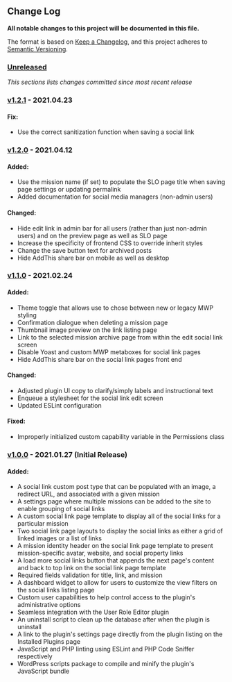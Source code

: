 ## Change Log

**All notable changes to this project will be documented in this file.**

The format is based on [Keep a Changelog](https://keepachangelog.com/en/1.0.0/), and this project adheres to [Semantic Versioning](https://semver.org/spec/v2.0.0.html).

### [Unreleased](https://github.com/IIP-Design/social-link-optimizer/compare/v1.2.1...HEAD)

_This sections lists changes committed since most recent release_

### [v1.2.1](https://github.com/IIP-Design/social-link-optimizer/compare/v1.2.0...v1.2.1) - 2021.04.23

#### Fix:

- Use the correct sanitization function when saving a social link

### [v1.2.0](https://github.com/IIP-Design/social-link-optimizer/compare/v1.1.0...v1.2.0) - 2021.04.12

#### Added:

- Use the mission name (if set) to populate the SLO page title when saving page settings or updating permalink
- Added documentation for social media managers (non-admin users)

#### Changed:

- Hide edit link in admin bar for all users (rather than just non-admin users) and on the preview page as well as SLO page
- Increase the specificity of frontend CSS to override inherit styles
- Change the save button text for archived posts
- Hide AddThis share bar on mobile as well as desktop

### [v1.1.0](https://github.com/IIP-Design/social-link-optimizer/compare/v1.0.0...v1.1.0) - 2021.02.24

#### Added:

- Theme toggle that allows use to chose between new or legacy MWP styling
- Confirmation dialogue when deleting a mission page
- Thumbnail image preview on the link listing page
- Link to the selected mission archive page from within the edit social link screen
- Disable Yoast and custom MWP metaboxes for social link pages
- Hide AddThis share bar on the social link pages front end

#### Changed:

- Adjusted plugin UI copy to clarify/simply labels and instructional text
- Enqueue a stylesheet for the social link edit screen
- Updated ESLint configuration

#### Fixed:

- Improperly initialized custom capability variable in the Permissions class

### [v1.0.0](https://github.com/IIP-Design/social-link-optimizer/releases/tag/v1.0.0) - 2021.01.27 (Initial Release)

#### Added:

- A social link custom post type that can be populated with an image, a redirect URL, and associated with a given mission
- A settings page where multiple missions can be added to the site to enable grouping of social links
- A custom social link page template to display all of the social links for a particular mission
- Two social link page layouts to display the social links as either a grid of linked images or a list of links
- A mission identity header on the social link page template to present mission-specific avatar, website, and social property links
- A load more social links button that appends the next page's content and back to top link on the social link page template
- Required fields validation for title, link, and mission
- A dashboard widget to allow for users to customize the view filters on the social links listing page
- Custom user capabilities to help control access to the plugin's administrative options
- Seamless integration with the User Role Editor plugin
- An uninstall script to clean up the database after when the plugin is uninstall
- A link to the plugin's settings page directly from the plugin listing on the Installed Plugins page
- JavaScript and PHP linting using ESLint and PHP Code Sniffer respectively
- WordPress scripts package to compile and minify the plugin's JavaScript bundle
